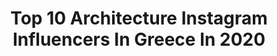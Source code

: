 ---
title: Top 10 Architecture Instagram Influencers In Greece In 2020
description: >-
  Find top architecture Instagram influencers in Greece in 2020. Most popular hashtags: #greece #wu #ig #architecture.
platform: Instagram
profiles:
  - username: "georgefakaros"
    fullname: >-
      George Fakaros
    location: "Greece"
    followers: 10315
    engagement: 682
    commentsToLikes: 0.005906
    id: ck6u101z7irau0j71vtydr1qr
    verified: false
    hashtags: "#mykonosgreece, #kohsamui, #dronephotography, #coconuttree"
  - username: "k_studio_gr"
    fullname: >-
      K-STUDIO
    location: "Greece"
    followers: 29141
    engagement: 493
    commentsToLikes: 0.016445
    id: ck0uc9znmg9s30i19vm4uigsf
    verified: false
    hashtags: "#costanavarino, #barbouni, #skiathos, #kaplankaya"
  - username: "ntar_ina"
    fullname: >-
      Darina Kryvko
    location: "Greece"
    followers: 14567
    engagement: 1090
    commentsToLikes: 0.010855
    id: ck5qed10gzvvy0i11mjx0rg7e
    verified: false
    hashtags: "#imissparis, #tastyfood, #yumyum, #girlsnight"
  - username: "kostasboukou"
    fullname: >-
      Kostas Bouk
    location: "Greece"
    followers: 17070
    engagement: 1013
    commentsToLikes: 0.111249
    id: ck138hc7jg8h00i19jtyh130l
    verified: false
    hashtags: "#staysafe, #prodromos, #hello, #lefkes"
  - username: "aba_tziz"
    fullname: >-
      📷G🍁E🌎O♊R🍃G👍E
    location: "Greece"
    followers: 5461
    engagement: 1984
    commentsToLikes: 0.167632
    id: ck0w1nwm6k9mh0i19u9pme0sr
    verified: false
    hashtags: "#tlpicks, #thisisathens, #minimaldotcom, #ladadika"
  - username: "nikosgkanosofficial"
    fullname: >-
      Nikos Gkanos (Nicko)
    location: "Greece"
    followers: 58040
    engagement: 393
    commentsToLikes: 0.019068
    id: ck13722w19drn0i19w883cmw8
    verified: true
    hashtags: "#kiamos, #performance, #city, #chocolate"
  - username: "milena_spanou"
    fullname: >-
      Milena Spanou
    location: "Greece"
    followers: 9015
    engagement: 1905
    commentsToLikes: 0.059512
    id: ck8t6zr4df71z0j78rontqauf
    verified: false
    hashtags: "#zonestreet, #cityofathens, #oldathens, #hikaricreative"
  - username: "minogiannisvalantis"
    fullname: >-
      Valantis
    location: "Greece"
    followers: 84890
    engagement: 653
    commentsToLikes: 0.049780
    id: ck0ty3kv9lh660i19i6yj40o6
    verified: false
    hashtags: "#art, #kings, #pink, #architecturelovers"
  - username: "merm1gas"
    fullname: >-
      ᴋᴏsᴛᴀs ᴇғᴛʜɪᴍɪᴏᴘᴏᴜʟᴏs
    location: "Greece"
    followers: 6478
    engagement: 1684
    commentsToLikes: 0.046770
    id: ck5zsfjk8yeaq0i14ns6ezz64
    verified: false
    hashtags: "#serialshooters, #bokehcity, #way2ill, #streetsineurope"
  - username: "john.th.karageorgos"
    fullname: >-
      Ioannis Th. Karageorgos
    location: "Greece"
    followers: 3549
    engagement: 1780
    commentsToLikes: 0.116116
    id: ck5cc4jy6gpmu0i11zddhugu5
    verified: false
    hashtags: "#savethedecay, #grime, #beautifuldestinations, #greeceunlimited"
---